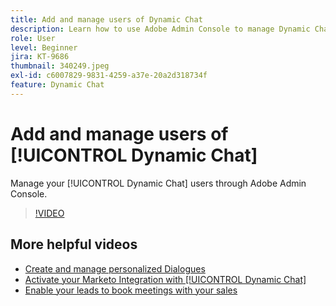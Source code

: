 ```yaml
---
title: Add and manage users of Dynamic Chat
description: Learn how to use Adobe Admin Console to manage Dynamic Chat user access.
role: User
level: Beginner
jira: KT-9686
thumbnail: 340249.jpeg
exl-id: c6007829-9831-4259-a37e-20a2d318734f
feature: Dynamic Chat
---
```

# Add and manage users of [!UICONTROL Dynamic Chat] 

Manage your [!UICONTROL Dynamic Chat]  users through Adobe Admin Console.

>[!VIDEO](https://video.tv.adobe.com/v/340249/?quality=12&learn=on)

## More helpful videos

* [Create and manage personalized Dialogues](dialogue-management.md)
* [Activate your Marketo Integration with [!UICONTROL Dynamic Chat] ](marketo-integration.md)
* [Enable your leads to book meetings with your sales](meeting-booking.md)
